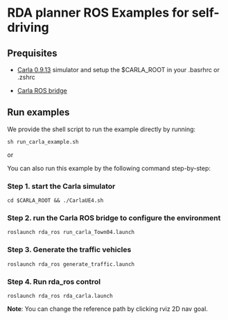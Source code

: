 # RDA planner ROS Examples for self-driving


## Prequisites

- [Carla 0.9.13](https://github.com/carla-simulator/carla/releases) simulator and setup the $CARLA_ROOT in your .basrhrc or .zshrc

- [Carla ROS bridge](https://github.com/hanruihua/ros-bridge)


## Run examples

We provide the shell script to run the example directly by running:

```
sh run_carla_example.sh
```

or 

You can also run this example by the following command step-by-step:

### Step 1. start the Carla simulator

```
cd $CARLA_ROOT && ./CarlaUE4.sh
```

### Step 2. run the Carla ROS bridge to configure the environment

```
roslaunch rda_ros run_carla_Town04.launch
```

### Step 3. Generate the traffic vehicles

```
roslaunch rda_ros generate_traffic.launch
```

### Step 4. Run rda_ros control

```
roslaunch rda_ros rda_carla.launch
```

**Note**: You can change the reference path by clicking rviz 2D nav goal.  








